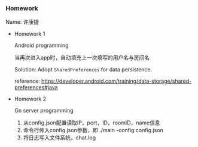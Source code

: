 ### Homework

Name: 许康捷

* Homework 1

  Android programming

  当再次进入app时，自动填充上一次填写的用户名与房间名

  Solution: Adopt `SharedPreferences` for data persistence.
  
  reference: https://developer.android.com/training/data-storage/shared-preferences#java

* Homework 2

  Go server programming

  1. 从config.json配置读取IP，port，ID，roomID，name信息
  2. 命令行传入config.json参数，即 ./main -config config.json
  3. 将日志写入文件系统，chat.log

